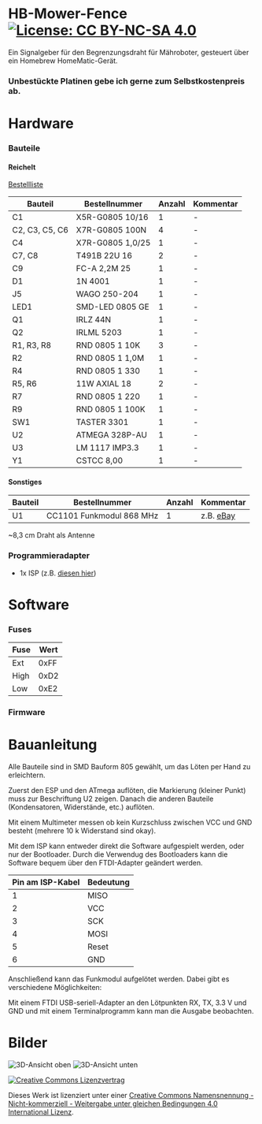 # HB-Mower-Fence     [![License: CC BY-NC-SA 4.0](https://img.shields.io/badge/License-CC%20BY--NC--SA%204.0-lightgrey.svg)](https://creativecommons.org/licenses/by-nc-sa/4.0/)

Ein Signalgeber für den Begrenzungsdraht für Mähroboter, gesteuert über ein Homebrew HomeMatic-Gerät.

### Unbestückte Platinen gebe ich gerne zum Selbstkostenpreis ab.

# Hardware

### Bauteile

#### Reichelt

[Bestellliste](https://www.reichelt.de/my/1605116)

Bauteil         | Bestellnummer    | Anzahl | Kommentar
--------------- | ---------------- | ------ | ---------
C1              | X5R-G0805 10/16  |   1    | - 
C2, C3, C5, C6  | X7R-G0805 100N   |   4    | - 
C4              | X7R-G0805 1,0/25 |   1    | - 
C7, C8          | T491B 22U 16     |   2    | -
C9              | FC-A 2,2M 25     |   1    | -
D1              | 1N 4001          |   1    | -
J5              | WAGO 250-204     |   1    | -
LED1            | SMD-LED 0805 GE  |   1    | -
Q1              | IRLZ 44N         |   1    | -
Q2              | IRLML 5203       |   1    | -
R1, R3, R8      | RND 0805 1 10K   |   3    | - 
R2              | RND 0805 1 1,0M  |   1    | - 
R4              | RND 0805 1 330   |   1    | - 
R5, R6          | 11W AXIAL 18     |   2    | -
R7              | RND 0805 1 220   |   1    | - 
R9              | RND 0805 1 100K  |   1    | - 
SW1             | TASTER 3301      |   1    | -
U2              | ATMEGA 328P-AU   |   1    | - 
U3              | LM 1117 IMP3.3   |   1    | - 
Y1              | CSTCC 8,00       |   1    | -


#### Sonstiges

Bauteil | Bestellnummer              | Anzahl | Kommentar
------- | -------------------------- | ------ | ---------
U1      | CC1101 Funkmodul 868 MHz   |   1    | z.B. [eBay](https://www.ebay.de/itm/272455136087)

~8,3 cm Draht als Antenne


### Programmieradapter
- 1x ISP (z.B. [diesen hier](https://www.diamex.de/dxshop/USB-ISP-Programmer-fuer-Atmel-AVR-Rev2))


# Software

### Fuses

Fuse | Wert
---- | ---
Ext  | 0xFF
High | 0xD2
Low  | 0xE2


### Firmware


# Bauanleitung

Alle Bauteile sind in SMD Bauform 805 gewählt, um das Löten per Hand zu erleichtern.

Zuerst den ESP und den ATmega auflöten, die Markierung (kleiner Punkt) muss zur Beschriftung U2 zeigen.
Danach die anderen Bauteile (Kondensatoren, Widerstände, etc.) auflöten.

Mit einem Multimeter messen ob kein Kurzschluss zwischen VCC und GND besteht (mehrere 10 k Widerstand sind okay).

Mit dem ISP kann entweder direkt die Software aufgespielt werden, oder nur der Bootloader.
Durch die Verwendug des Bootloaders kann die Software bequem über den FTDI-Adapter geändert werden.

Pin am ISP-Kabel | Bedeutung
---------------- | ----------
1                | MISO
2                | VCC
3                | SCK
4                | MOSI
5                | Reset
6                | GND



Anschließend kann das Funkmodul aufgelötet werden. Dabei gibt es verschiedene Möglichkeiten:


Mit einem FTDI USB-seriell-Adapter an den Lötpunkten RX, TX, 3.3 V und GND und mit einem Terminalprogramm kann man die Ausgabe beobachten. 




# Bilder
![3D-Ansicht oben](https://github.com/stan23/myPCBs/blob/master/HB-Mower-Fence/HB-Mower-Fence_rendered_top.png)
![3D-Ansicht unten](https://github.com/stan23/myPCBs/blob/master/HB-Mower-Fence/HB-Mower-Fence_rendered_bot.png)



[![Creative Commons Lizenzvertrag](https://i.creativecommons.org/l/by-nc-sa/4.0/88x31.png)](http://creativecommons.org/licenses/by-nc-sa/4.0/)

Dieses Werk ist lizenziert unter einer [Creative Commons Namensnennung - Nicht-kommerziell - Weitergabe unter gleichen Bedingungen 4.0 International Lizenz](http://creativecommons.org/licenses/by-nc-sa/4.0/).
